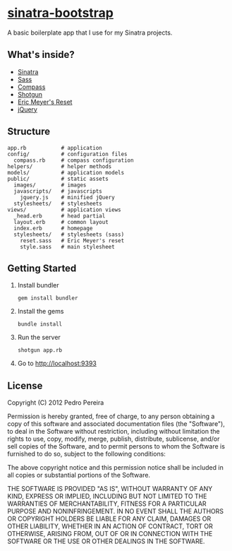 # [sinatra-bootstrap](http://github.com/pedropereira/sinatra-bootstrap)

A basic boilerplate app that I use for my Sinatra projects.


## What's inside?

* [Sinatra](http://github.com/sinatra/sinatra)
* [Sass](http://github.com/nex3/sass/)
* [Compass](http://github.com/chriseppstein/compass)
* [Shotgun](http://github.com/rtomayko/shotgun)
* [Eric Meyer's Reset](http://meyerweb.com/eric/tools/css/reset/)
* [jQuery](http://jquery.com/)


## Structure

    app.rb           # application
    config/          # configuration files
      compass.rb     # compass configuration
    helpers/         # helper methods
    models/          # application models
    public/          # static assets
      images/        # images
      javascripts/   # javascripts
        jquery.js    # minified jQuery
      stylesheets/   # stylesheets
    views/           # application views
      _head.erb      # head partial
      layout.erb     # common layout
      index.erb      # homepage
      stylesheets/   # stylesheets (sass)
        reset.sass   # Eric Meyer's reset
        style.sass   # main stylesheet


## Getting Started

1. Install bundler

    `gem install bundler`

2. Install the gems

    `bundle install`

3. Run the server

    `shotgun app.rb`

4. Go to [http://localhost:9393](http://localhost:9393)


## License

Copyright (C) 2012 Pedro Pereira

Permission is hereby granted, free of charge, to any person obtaining a copy of this software and associated documentation files (the "Software"), to deal in the Software without restriction, including without limitation the rights to use, copy, modify, merge, publish, distribute, sublicense, and/or sell copies of the Software, and to permit persons to whom the Software is furnished to do so, subject to the following conditions:

The above copyright notice and this permission notice shall be included in all copies or substantial portions of the Software.

THE SOFTWARE IS PROVIDED "AS IS", WITHOUT WARRANTY OF ANY KIND, EXPRESS OR IMPLIED, INCLUDING BUT NOT LIMITED TO THE WARRANTIES OF MERCHANTABILITY, FITNESS FOR A PARTICULAR PURPOSE AND NONINFRINGEMENT. IN NO EVENT SHALL THE AUTHORS OR COPYRIGHT HOLDERS BE LIABLE FOR ANY CLAIM, DAMAGES OR OTHER LIABILITY, WHETHER IN AN ACTION OF CONTRACT, TORT OR OTHERWISE, ARISING FROM, OUT OF OR IN CONNECTION WITH THE SOFTWARE OR THE USE OR OTHER DEALINGS IN THE SOFTWARE.
